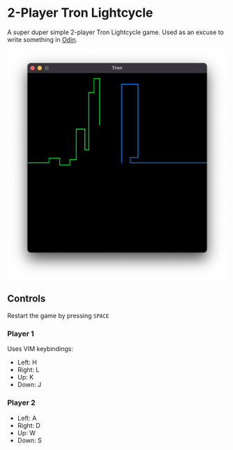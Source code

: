 # 2-Player Tron Lightcycle

A super duper simple 2-player Tron Lightcycle game. Used as an excuse to write something in [Odin](https://odin-lang.org).

![Gameplay screenshot](./game.png)

## Controls

Restart the game by pressing `SPACE`

### Player 1

Uses VIM keybindings:
* Left: H
* Right: L
* Up: K
* Down: J

### Player 2

* Left: A
* Right: D
* Up: W
* Down: S
